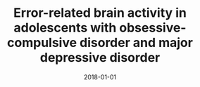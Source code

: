 ---
title: "Error-related brain activity in adolescents with obsessive-compulsive disorder and major depressive disorder"
collection: publications
category: manuscripts
permalink: /publication/2018-error-related-activity-ocd-mdd-adolescents/
date: 2018-01-01
venue: "Depression and Anxiety"
excerpt: "An enlarged ERN is a neural correlate of adolescent OCD that is associated with age at OCD symptom onset. Adolescents with OCD may have impaired cognitive control on a flanker task. Follow-up studies with larger samples may determine whether an enlarged ERN in adolescents with OCD is associated with a higher risk for MDD."
paperurl: "https://pubmed.ncbi.nlm.nih.gov/29734494/"
citation: 'Hanna GL, Liu Y, Isaacs YE, Ayoub AM, Brosius A, Salander Z, Arnold PD, Gehring WJ. Error-related brain activity in adolescents with obsessive-compulsive disorder and major depressive disorder. Depress Anxiety. 2018 Aug;35(8):752-760. doi: 10.1002/da.22767. Epub 2018 May 7. PMID: 29734494; PMCID: PMC6105517.'
---